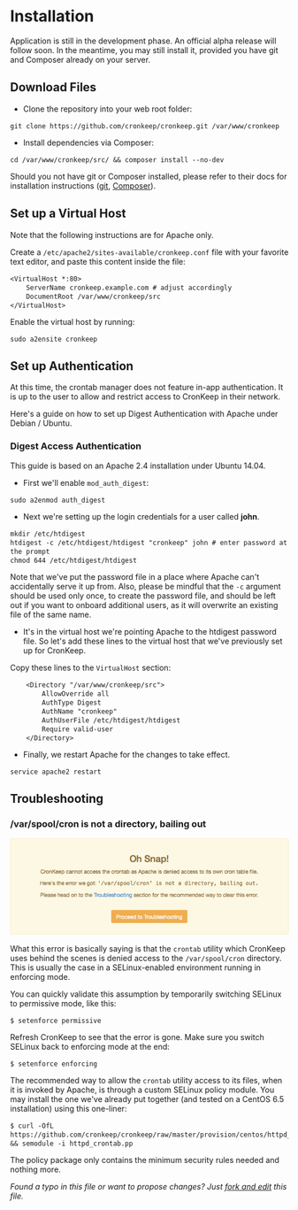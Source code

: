 Installation
============

Application is still in the development phase. An official alpha release will follow soon. In the meantime, you may still install it, provided you have git and Composer already on your server.

## Download Files

* Clone the repository into your web root folder:

```Shell
git clone https://github.com/cronkeep/cronkeep.git /var/www/cronkeep
```

* Install dependencies via Composer:

```Shell
cd /var/www/cronkeep/src/ && composer install --no-dev
```

Should you not have git or Composer installed, please refer to their docs for installation instructions ([git](http://git-scm.com/download/linux), [Composer](https://getcomposer.org/doc/00-intro.md#installation-nix)).

## Set up a Virtual Host

Note that the following instructions are for Apache only.

Create a ``/etc/apache2/sites-available/cronkeep.conf`` file with your favorite text editor, and paste this content inside the file:

```ApacheConf
<VirtualHost *:80>
    ServerName cronkeep.example.com # adjust accordingly
    DocumentRoot /var/www/cronkeep/src
</VirtualHost>
```

Enable the virtual host by running:

```Shell
sudo a2ensite cronkeep
```

## Set up Authentication

At this time, the crontab manager does not feature in-app authentication. It is up to the user to allow and restrict access to CronKeep in their network.

Here's a guide on how to set up Digest Authentication with Apache under Debian / Ubuntu.

### Digest Access Authentication

This guide is based on an Apache 2.4 installation under Ubuntu 14.04.

* First we'll enable `mod_auth_digest`:

```Shell
sudo a2enmod auth_digest
```

* Next we're setting up the login credentials for a user called **john**.

```Shell
mkdir /etc/htdigest
htdigest -c /etc/htdigest/htdigest "cronkeep" john # enter password at the prompt
chmod 644 /etc/htdigest/htdigest
```

Note that we've put the password file in a place where Apache can't accidentally serve it up from. Also, please be mindful that the `-c` argument should be used only once, to create the password file, and should be left out if you want to onboard additional users, as it will overwrite an existing file of the same name.

* It's in the virtual host we're pointing Apache to the htdigest password file. So let's add these lines to the virtual host that we've previously set up for CronKeep.

Copy these lines to the ```VirtualHost``` section:

```ApacheConf
    <Directory "/var/www/cronkeep/src">
        AllowOverride all
        AuthType Digest
        AuthName "cronkeep"
        AuthUserFile /etc/htdigest/htdigest
        Require valid-user
    </Directory>
```

* Finally, we restart Apache for the changes to take effect.

```Shell
service apache2 restart
```

## Troubleshooting

### /var/spool/cron is not a directory, bailing out

![CronKeep — &quot;/var/spool/cron is not a directory, bailing out&quot; error screen](/docs/screenshots/alert-spool-unreachable.png "CronKeep — &quot;/var/spool/cron is not a directory, bailing out&quot; error screen")

What this error is basically saying is that the `crontab` utility which CronKeep uses behind the scenes is denied access to the `/var/spool/cron` directory. This is usually the case in a SELinux-enabled environment running in enforcing mode.

You can quickly validate this assumption by temporarily switching SELinux to permissive mode, like this:
```Shell
$ setenforce permissive
```
Refresh CronKeep to see that the error is gone. Make sure you switch SELinux back to enforcing mode at the end:
```Shell
$ setenforce enforcing
```

The recommended way to allow the `crontab` utility access to its files, when it is invoked by Apache, is through a custom SELinux policy module. You may install the one we've already put together (and tested on a CentOS 6.5 installation) using this one-liner:
```Shell
$ curl -OfL https://github.com/cronkeep/cronkeep/raw/master/provision/centos/httpd_crontab.pp && semodule -i httpd_crontab.pp
```
The policy package only contains the minimum security rules needed and nothing more.

*Found a typo in this file or want to propose changes? Just [fork and edit](https://github.com/cronkeep/cronkeep/edit/master/INSTALL.md) this file.*
